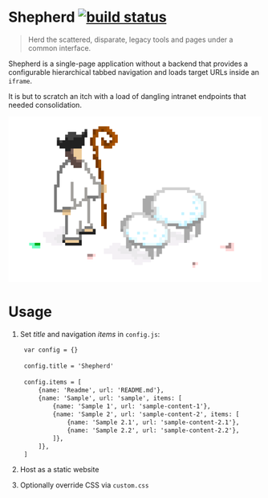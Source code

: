 # Shepherd [![build status](https://travis-ci.org/famousgarkin/shepherd.svg)](https://travis-ci.org/famousgarkin/shepherd)

> Herd the scattered, disparate, legacy tools and pages under a common interface.

Shepherd is a single-page application without a backend that provides a configurable hierarchical tabbed navigation and loads target URLs inside an `iframe`.

It is but to scratch an itch with a load of dangling intranet endpoints that needed consolidation.

![](shepherd.png)

# Usage

1. Set *title* and navigation *items* in `config.js`:

        var config = {}

        config.title = 'Shepherd'

        config.items = [
            {name: 'Readme', url: 'README.md'},
            {name: 'Sample', url: 'sample', items: [
                {name: 'Sample 1', url: 'sample-content-1'},
                {name: 'Sample 2', url: 'sample-content-2', items: [
                    {name: 'Sample 2.1', url: 'sample-content-2.1'},
                    {name: 'Sample 2.2', url: 'sample-content-2.2'},
                ]},
            ]},
        ]

2. Host as a static website

3. Optionally override CSS via `custom.css`

